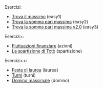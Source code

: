 Esercizi:
- [Trova il massimo](https://training.olinfo.it/#/task/easy1/statement) (easy1)
- [Trova la somma pari massima](https://training.olinfo.it/#/task/easy2/statement) (easy2)
- [Trova la somma pari massima v2.0](https://training.olinfo.it/#/task/easy3/statement) (easy3)

Esercizi+:
- [Fluttuazioni finanziare](https://training.olinfo.it/#/task/luiss_azioni/statement) (azioni)
- [La spartizione di Totò](https://training.olinfo.it/#/task/spartizione/statement) (spartizione)

Esercizi++:
- [Festa di laurea](https://training.olinfo.it/#/task/luiss_laurea/statement) (laurea)
- [Turni](https://training.olinfo.it/#/task/turni/statement) (turni)
- [Domino massimale](https://training.olinfo.it/#/task/domino/statement) (domino)

